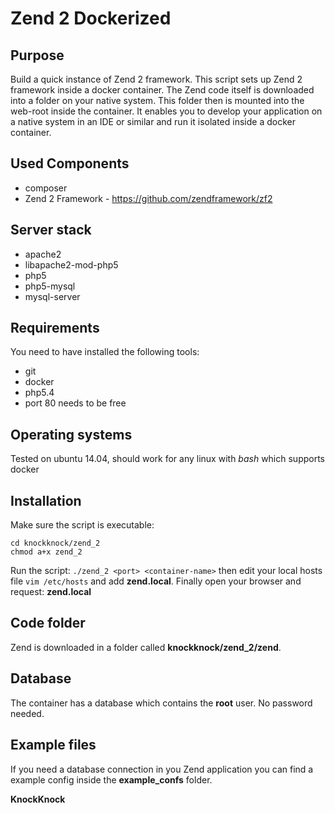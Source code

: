 # Zend 2 Dockerized

##  Purpose
Build a quick instance of Zend 2 framework. This script sets up Zend 2 framework inside a docker container. The Zend code itself is downloaded into a folder on your native system. This folder then is mounted into the web-root inside the container. It enables you to develop your application on a native system in an IDE or similar and run it isolated inside a docker container.

## Used Components
* composer
* Zend 2 Framework - https://github.com/zendframework/zf2 

## Server stack
* apache2
* libapache2-mod-php5
* php5
* php5-mysql
* mysql-server

## Requirements
You need to have installed the following tools:
* git
* docker
* php5.4
* port 80 needs to be free

## Operating systems
Tested on ubuntu 14.04, should work for any linux with *bash* which supports docker

## Installation
Make sure the script is executable:
```
cd knockknock/zend_2
chmod a+x zend_2
```
Run the script: ```./zend_2 <port> <container-name>``` then edit your local hosts file ```vim /etc/hosts``` and add **zend.local**. Finally open your browser and request: **zend.local**

## Code folder
Zend is downloaded in a folder called **knockknock/zend_2/zend**. 

## Database
The container has a database which contains the **root** user. No password needed.

## Example files
If you need a database connection in you Zend application you can find a example config inside the **example_confs** folder.


**KnockKnock**
